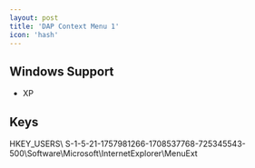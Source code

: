 ```yaml
---
layout: post
title: 'DAP Context Menu 1'
icon: 'hash'
---
```


## Windows Support

- XP



## Keys

HKEY_USERS\ S-1-5-21-1757981266-1708537768-725345543-500\Software\Microsoft\InternetExplorer\MenuExt

